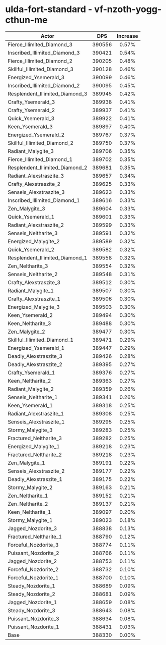 # ulda-fort-standard - vf-nzoth-yogg-cthun-me
| Actor | DPS | Increase |
|---|:---:|:---:|
|Fierce_Illimited_Diamond_3|390556|0.57%|
|Inscribed_Illimited_Diamond_3|390421|0.54%|
|Fierce_Illimited_Diamond_2|390205|0.48%|
|Skillful_Illimited_Diamond_3|390128|0.46%|
|Energized_Ysemerald_3|390099|0.46%|
|Inscribed_Illimited_Diamond_2|390095|0.45%|
|Resplendent_Illimited_Diamond_3|389945|0.42%|
|Crafty_Ysemerald_3|389938|0.41%|
|Crafty_Ysemerald_2|389937|0.41%|
|Quick_Ysemerald_3|389922|0.41%|
|Keen_Ysemerald_3|389897|0.40%|
|Energized_Ysemerald_2|389767|0.37%|
|Skillful_Illimited_Diamond_2|389750|0.37%|
|Radiant_Malygite_3|389706|0.35%|
|Fierce_Illimited_Diamond_1|389702|0.35%|
|Resplendent_Illimited_Diamond_2|389681|0.35%|
|Radiant_Alexstraszite_3|389657|0.34%|
|Crafty_Alexstraszite_2|389625|0.33%|
|Senseis_Alexstraszite_3|389623|0.33%|
|Inscribed_Illimited_Diamond_1|389616|0.33%|
|Zen_Malygite_3|389604|0.33%|
|Quick_Ysemerald_1|389601|0.33%|
|Radiant_Alexstraszite_2|389599|0.33%|
|Senseis_Neltharite_3|389591|0.32%|
|Energized_Malygite_2|389589|0.32%|
|Quick_Ysemerald_2|389582|0.32%|
|Resplendent_Illimited_Diamond_1|389558|0.32%|
|Zen_Neltharite_3|389554|0.32%|
|Senseis_Neltharite_2|389548|0.31%|
|Crafty_Alexstraszite_3|389512|0.30%|
|Radiant_Malygite_1|389507|0.30%|
|Crafty_Alexstraszite_1|389506|0.30%|
|Energized_Malygite_3|389503|0.30%|
|Keen_Ysemerald_2|389494|0.30%|
|Keen_Neltharite_3|389488|0.30%|
|Zen_Malygite_2|389477|0.30%|
|Skillful_Illimited_Diamond_1|389471|0.29%|
|Energized_Ysemerald_1|389447|0.29%|
|Deadly_Alexstraszite_3|389426|0.28%|
|Deadly_Alexstraszite_2|389395|0.27%|
|Crafty_Ysemerald_1|389376|0.27%|
|Keen_Neltharite_2|389363|0.27%|
|Radiant_Malygite_2|389359|0.26%|
|Senseis_Neltharite_1|389341|0.26%|
|Keen_Ysemerald_1|389318|0.25%|
|Radiant_Alexstraszite_1|389308|0.25%|
|Senseis_Alexstraszite_1|389295|0.25%|
|Stormy_Malygite_3|389283|0.25%|
|Fractured_Neltharite_3|389282|0.25%|
|Energized_Malygite_1|389218|0.23%|
|Fractured_Neltharite_2|389218|0.23%|
|Zen_Malygite_1|389191|0.22%|
|Senseis_Alexstraszite_2|389177|0.22%|
|Deadly_Alexstraszite_1|389175|0.22%|
|Stormy_Malygite_2|389163|0.21%|
|Zen_Neltharite_1|389152|0.21%|
|Zen_Neltharite_2|389137|0.21%|
|Keen_Neltharite_1|389097|0.20%|
|Stormy_Malygite_1|389023|0.18%|
|Jagged_Nozdorite_3|388838|0.13%|
|Fractured_Neltharite_1|388790|0.12%|
|Forceful_Nozdorite_3|388774|0.11%|
|Puissant_Nozdorite_2|388766|0.11%|
|Jagged_Nozdorite_2|388753|0.11%|
|Forceful_Nozdorite_2|388732|0.10%|
|Forceful_Nozdorite_1|388700|0.10%|
|Steady_Nozdorite_1|388689|0.09%|
|Steady_Nozdorite_2|388681|0.09%|
|Jagged_Nozdorite_1|388659|0.08%|
|Steady_Nozdorite_3|388643|0.08%|
|Puissant_Nozdorite_3|388634|0.08%|
|Puissant_Nozdorite_1|388431|0.03%|
|Base|388330|0.00%|
